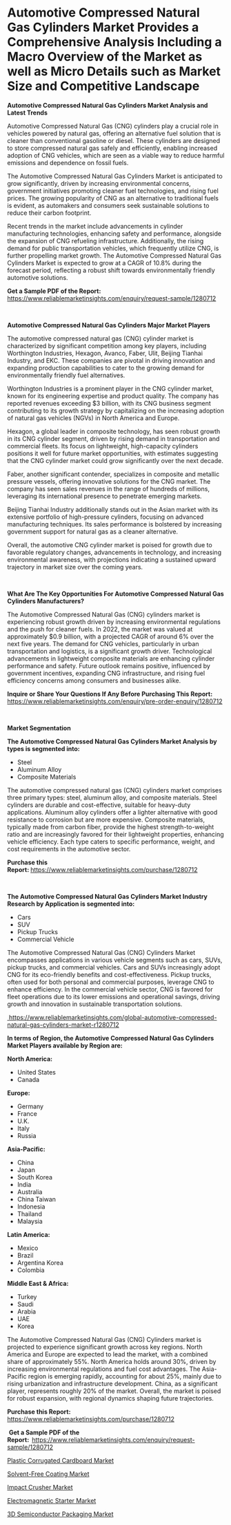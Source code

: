 <p><h1>Automotive Compressed Natural Gas Cylinders Market Provides a Comprehensive Analysis Including a Macro Overview of the Market as well as Micro Details such as Market Size and Competitive Landscape</h1></p><p><strong>Automotive Compressed Natural Gas Cylinders Market Analysis and Latest Trends</strong></p>
<p><p>Automotive Compressed Natural Gas (CNG) cylinders play a crucial role in vehicles powered by natural gas, offering an alternative fuel solution that is cleaner than conventional gasoline or diesel. These cylinders are designed to store compressed natural gas safely and efficiently, enabling increased adoption of CNG vehicles, which are seen as a viable way to reduce harmful emissions and dependence on fossil fuels.</p><p>The Automotive Compressed Natural Gas Cylinders Market is anticipated to grow significantly, driven by increasing environmental concerns, government initiatives promoting cleaner fuel technologies, and rising fuel prices. The growing popularity of CNG as an alternative to traditional fuels is evident, as automakers and consumers seek sustainable solutions to reduce their carbon footprint.</p><p>Recent trends in the market include advancements in cylinder manufacturing technologies, enhancing safety and performance, alongside the expansion of CNG refueling infrastructure. Additionally, the rising demand for public transportation vehicles, which frequently utilize CNG, is further propelling market growth. The Automotive Compressed Natural Gas Cylinders Market is expected to grow at a CAGR of 10.8% during the forecast period, reflecting a robust shift towards environmentally friendly automotive solutions.</p></p>
<p><strong>Get a Sample PDF of the Report:&nbsp;</strong> <a href="https://www.reliablemarketinsights.com/enquiry/request-sample/1280712?utm_campaign=1264&utm_medium=2&utm_source=Github&utm_content=ia&utm_term=30092024&utm_id=automotive-compressed-natural-gas-cylinders">https://www.reliablemarketinsights.com/enquiry/request-sample/1280712</a></p>
<p>&nbsp;</p>
<p><strong>Automotive Compressed Natural Gas Cylinders Major Market Players</strong></p>
<p><p>The automotive compressed natural gas (CNG) cylinder market is characterized by significant competition among key players, including Worthington Industries, Hexagon, Avanco, Faber, Ulit, Beijing Tianhai Industry, and EKC. These companies are pivotal in driving innovation and expanding production capabilities to cater to the growing demand for environmentally friendly fuel alternatives.</p><p>Worthington Industries is a prominent player in the CNG cylinder market, known for its engineering expertise and product quality. The company has reported revenues exceeding $3 billion, with its CNG business segment contributing to its growth strategy by capitalizing on the increasing adoption of natural gas vehicles (NGVs) in North America and Europe.</p><p>Hexagon, a global leader in composite technology, has seen robust growth in its CNG cylinder segment, driven by rising demand in transportation and commercial fleets. Its focus on lightweight, high-capacity cylinders positions it well for future market opportunities, with estimates suggesting that the CNG cylinder market could grow significantly over the next decade.</p><p>Faber, another significant contender, specializes in composite and metallic pressure vessels, offering innovative solutions for the CNG market. The company has seen sales revenues in the range of hundreds of millions, leveraging its international presence to penetrate emerging markets.</p><p>Beijing Tianhai Industry additionally stands out in the Asian market with its extensive portfolio of high-pressure cylinders, focusing on advanced manufacturing techniques. Its sales performance is bolstered by increasing government support for natural gas as a cleaner alternative.</p><p>Overall, the automotive CNG cylinder market is poised for growth due to favorable regulatory changes, advancements in technology, and increasing environmental awareness, with projections indicating a sustained upward trajectory in market size over the coming years.</p></p>
<p>&nbsp;</p>
<p><strong>What Are The Key Opportunities For Automotive Compressed Natural Gas Cylinders Manufacturers?</strong></p>
<p><p>The Automotive Compressed Natural Gas (CNG) cylinders market is experiencing robust growth driven by increasing environmental regulations and the push for cleaner fuels. In 2022, the market was valued at approximately $0.9 billion, with a projected CAGR of around 6% over the next five years. The demand for CNG vehicles, particularly in urban transportation and logistics, is a significant growth driver. Technological advancements in lightweight composite materials are enhancing cylinder performance and safety. Future outlook remains positive, influenced by government incentives, expanding CNG infrastructure, and rising fuel efficiency concerns among consumers and businesses alike.</p></p>
<p><strong>Inquire or Share Your Questions If Any Before Purchasing This Report:</strong> <a href="https://www.reliablemarketinsights.com/enquiry/pre-order-enquiry/1280712?utm_campaign=1264&utm_medium=2&utm_source=Github&utm_content=ia&utm_term=30092024&utm_id=automotive-compressed-natural-gas-cylinders">https://www.reliablemarketinsights.com/enquiry/pre-order-enquiry/1280712</a></p>
<p>&nbsp;</p>
<p><strong>Market Segmentation</strong></p>
<p><strong>The Automotive Compressed Natural Gas Cylinders Market Analysis by types is segmented into:</strong></p>
<p><ul><li>Steel</li><li>Aluminum Alloy</li><li>Composite Materials</li></ul></p>
<p><p>The automotive compressed natural gas (CNG) cylinders market comprises three primary types: steel, aluminum alloy, and composite materials. Steel cylinders are durable and cost-effective, suitable for heavy-duty applications. Aluminum alloy cylinders offer a lighter alternative with good resistance to corrosion but are more expensive. Composite materials, typically made from carbon fiber, provide the highest strength-to-weight ratio and are increasingly favored for their lightweight properties, enhancing vehicle efficiency. Each type caters to specific performance, weight, and cost requirements in the automotive sector.</p></p>
<p><strong>Purchase this Report:&nbsp;</strong><a href="https://www.reliablemarketinsights.com/purchase/1280712?utm_campaign=1264&utm_medium=2&utm_source=Github&utm_content=ia&utm_term=30092024&utm_id=automotive-compressed-natural-gas-cylinders">https://www.reliablemarketinsights.com/purchase/1280712</a></p>
<p>&nbsp;</p>
<p><strong>The Automotive Compressed Natural Gas Cylinders Market Industry Research by Application is segmented into:</strong></p>
<p><ul><li>Cars</li><li>SUV</li><li>Pickup Trucks</li><li>Commercial Vehicle</li></ul></p>
<p><p>The Automotive Compressed Natural Gas (CNG) Cylinders Market encompasses applications in various vehicle segments such as cars, SUVs, pickup trucks, and commercial vehicles. Cars and SUVs increasingly adopt CNG for its eco-friendly benefits and cost-effectiveness. Pickup trucks, often used for both personal and commercial purposes, leverage CNG to enhance efficiency. In the commercial vehicle sector, CNG is favored for fleet operations due to its lower emissions and operational savings, driving growth and innovation in sustainable transportation solutions.</p></p>
<p><a href="https://www.reliablemarketinsights.com/global-automotive-compressed-natural-gas-cylinders-market-r1280712?utm_campaign=1264&utm_medium=2&utm_source=Github&utm_content=ia&utm_term=30092024&utm_id=automotive-compressed-natural-gas-cylinders">&nbsp;https://www.reliablemarketinsights.com/global-automotive-compressed-natural-gas-cylinders-market-r1280712</a></p>
<p><strong>In terms of Region, the Automotive Compressed Natural Gas Cylinders Market Players available by Region are:</strong></p>
<p>
    <p> <strong> North America: </strong>
        <ul>
            <li>United States</li>
            <li>Canada</li>
        </ul>
        </p> 
    <p> <strong> Europe: </strong>
        <ul>
            <li>Germany</li>
            <li>France</li>
            <li>U.K.</li>
            <li>Italy</li>
            <li>Russia</li>
        </ul>
        </p> 
    <p> <strong> Asia-Pacific: </strong>
        <ul>
            <li>China</li>
            <li>Japan</li>
            <li>South Korea</li>
            <li>India</li>
            <li>Australia</li>
            <li>China Taiwan</li>
            <li>Indonesia</li>
            <li>Thailand</li>
            <li>Malaysia</li>
        </ul>
        </p> 
    <p> <strong> Latin America: </strong>
        <ul>
            <li>Mexico</li>
            <li>Brazil</li>
            <li>Argentina Korea</li>
            <li>Colombia</li>
        </ul>
        </p> 
    <p> <strong> Middle East & Africa: </strong>
        <ul>
            <li>Turkey</li>
            <li>Saudi</li>
            <li>Arabia</li>
            <li>UAE</li>
            <li>Korea</li>
        </ul>
    </p>
    </p>
<p><p>The Automotive Compressed Natural Gas (CNG) Cylinders market is projected to experience significant growth across key regions. North America and Europe are expected to lead the market, with a combined share of approximately 55%. North America holds around 30%, driven by increasing environmental regulations and fuel cost advantages. The Asia-Pacific region is emerging rapidly, accounting for about 25%, mainly due to rising urbanization and infrastructure development. China, as a significant player, represents roughly 20% of the market. Overall, the market is poised for robust expansion, with regional dynamics shaping future trajectories.</p></p>
<p><strong>Purchase this Report: </strong><a href="https://www.reliablemarketinsights.com/purchase/1280712?utm_campaign=1264&utm_medium=2&utm_source=Github&utm_content=ia&utm_term=30092024&utm_id=automotive-compressed-natural-gas-cylinders">https://www.reliablemarketinsights.com/purchase/1280712</a></p>
<p>&nbsp;<strong>Get a Sample PDF of the Report:&nbsp;&nbsp;</strong><a href="https://www.reliablemarketinsights.com/enquiry/request-sample/1280712?utm_campaign=1264&utm_medium=2&utm_source=Github&utm_content=ia&utm_term=30092024&utm_id=automotive-compressed-natural-gas-cylinders">https://www.reliablemarketinsights.com/enquiry/request-sample/1280712</a></p>
<p><strong></strong></p>
<p><p><a href="https://www.linkedin.com/pulse/global-plastic-corrugated-cardboard-market-trends-insights-tifjc?utm_campaign=1264&utm_medium=2&utm_source=Github&utm_content=ia&utm_term=30092024&utm_id=automotive-compressed-natural-gas-cylinders">Plastic Corrugated Cardboard Market</a></p><p><a href="https://issuu.com/reportprime-2/docs/solvent-free-coating-market-size-20_e30b5d020ba869?utm_campaign=1264&utm_medium=2&utm_source=Github&utm_content=ia&utm_term=30092024&utm_id=automotive-compressed-natural-gas-cylinders">Solvent-Free Coating Market</a></p><p><a href="https://www.linkedin.com/pulse/insights-impact-crusher-industry-market-financial-status-size-8lz8e?utm_campaign=1264&utm_medium=2&utm_source=Github&utm_content=ia&utm_term=30092024&utm_id=automotive-compressed-natural-gas-cylinders">Impact Crusher Market</a></p><p><a href="https://issuu.com/reportprime-2/docs/electromagnetic-starter-market-size_de93d7a88f8b4b?utm_campaign=1264&utm_medium=2&utm_source=Github&utm_content=ia&utm_term=30092024&utm_id=automotive-compressed-natural-gas-cylinders">Electromagnetic Starter Market</a></p><p><a href="https://www.linkedin.com/pulse/3d-semiconductor-packaging-market-global-insights-sales-9wjqe?utm_campaign=1264&utm_medium=2&utm_source=Github&utm_content=ia&utm_term=30092024&utm_id=automotive-compressed-natural-gas-cylinders">3D Semiconductor Packaging Market</a></p></p>